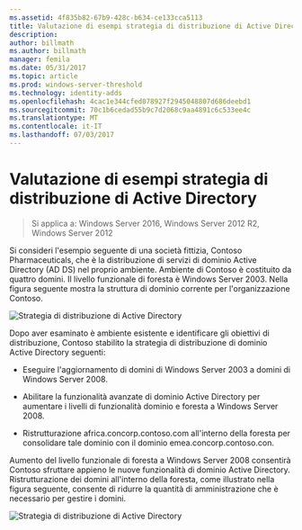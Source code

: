 ```yaml
---
ms.assetid: 4f835b82-67b9-428c-b634-ce133cca5113
title: Valutazione di esempi strategia di distribuzione di Active Directory
description: 
author: billmath
ms.author: billmath
manager: femila
ms.date: 05/31/2017
ms.topic: article
ms.prod: windows-server-threshold
ms.technology: identity-adds
ms.openlocfilehash: 4cac1e344cfed078927f2945048807d686deebd1
ms.sourcegitcommit: 70c1b6cedad55b9c7d2068c9aa4891c6c533ee4c
ms.translationtype: MT
ms.contentlocale: it-IT
ms.lasthandoff: 07/03/2017
---
```

# <a name="evaluating-ad-ds-deployment-strategy-examples"></a>Valutazione di esempi strategia di distribuzione di Active Directory

>Si applica a: Windows Server 2016, Windows Server 2012 R2, Windows Server 2012

Si consideri l'esempio seguente di una società fittizia, Contoso Pharmaceuticals, che è la distribuzione di servizi di dominio Active Directory (AD DS) nel proprio ambiente. Ambiente di Contoso è costituito da quattro domini. Il livello funzionale di foresta è Windows Server 2003. Nella figura seguente mostra la struttura di dominio corrente per l'organizzazione Contoso.  
  
![Strategia di distribuzione di Active Directory](media/Evaluating-AD-DS-Deployment-Strategy-Examples/3dd79e00-48f8-4927-989c-c55a79caf1be.gif)  
  
Dopo aver esaminato è ambiente esistente e identificare gli obiettivi di distribuzione, Contoso stabilito la strategia di distribuzione di dominio Active Directory seguenti:  
  
-   Eseguire l'aggiornamento di domini di Windows Server 2003 a domini di Windows Server 2008.  
  
-   Abilitare la funzionalità avanzate di dominio Active Directory per aumentare i livelli di funzionalità dominio e foresta a Windows Server 2008.  
  
-   Ristrutturazione africa.concorp.contoso.com all'interno della foresta per consolidare tale dominio con il dominio emea.concorp.contoso.con.  
  
Aumento del livello funzionale di foresta a Windows Server 2008 consentirà Contoso sfruttare appieno le nuove funzionalità di dominio Active Directory. Ristrutturazione dei domini all'interno della foresta, come illustrato nella figura seguente, consente di ridurre la quantità di amministrazione che è necessario per gestire i domini.  
  
![Strategia di distribuzione di Active Directory](media/Evaluating-AD-DS-Deployment-Strategy-Examples/1c061755-413d-452d-b121-6910f8555327.gif)  
  



